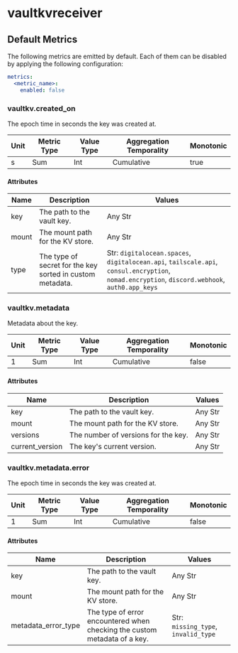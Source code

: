 [comment]: <> (Code generated by mdatagen. DO NOT EDIT.)

# vaultkvreceiver

## Default Metrics

The following metrics are emitted by default. Each of them can be disabled by applying the following configuration:

```yaml
metrics:
  <metric_name>:
    enabled: false
```

### vaultkv.created_on

The epoch time in seconds the key was created at.

| Unit | Metric Type | Value Type | Aggregation Temporality | Monotonic |
| ---- | ----------- | ---------- | ----------------------- | --------- |
| s | Sum | Int | Cumulative | true |

#### Attributes

| Name | Description | Values |
| ---- | ----------- | ------ |
| key | The path to the vault key. | Any Str |
| mount | The mount path for the KV store. | Any Str |
| type | The type of secret for the key sorted in custom metadata. | Str: ``digitalocean.spaces``, ``digitalocean.api``, ``tailscale.api``, ``consul.encryption``, ``nomad.encryption``, ``discord.webhook``, ``auth0.app_keys`` |

### vaultkv.metadata

Metadata about the key.

| Unit | Metric Type | Value Type | Aggregation Temporality | Monotonic |
| ---- | ----------- | ---------- | ----------------------- | --------- |
| 1 | Sum | Int | Cumulative | false |

#### Attributes

| Name | Description | Values |
| ---- | ----------- | ------ |
| key | The path to the vault key. | Any Str |
| mount | The mount path for the KV store. | Any Str |
| versions | The number of versions for the key. | Any Str |
| current_version | The key's current version. | Any Str |

### vaultkv.metadata.error

The epoch time in seconds the key was created at.

| Unit | Metric Type | Value Type | Aggregation Temporality | Monotonic |
| ---- | ----------- | ---------- | ----------------------- | --------- |
| 1 | Sum | Int | Cumulative | false |

#### Attributes

| Name | Description | Values |
| ---- | ----------- | ------ |
| key | The path to the vault key. | Any Str |
| mount | The mount path for the KV store. | Any Str |
| metadata_error_type | The type of error encountered when checking the custom metadata of a key. | Str: ``missing_type``, ``invalid_type`` |
